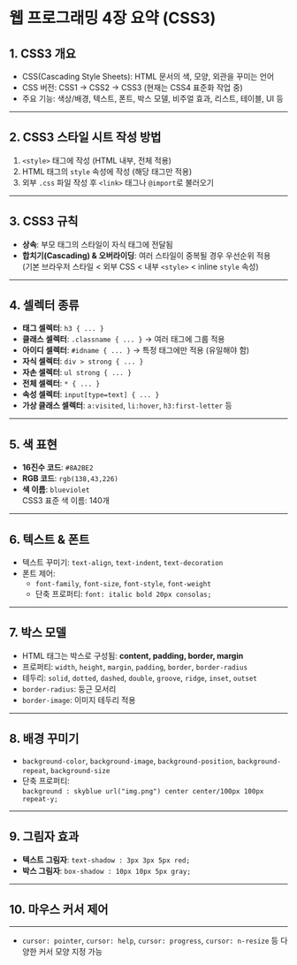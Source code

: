 # 웹 프로그래밍 4장 요약 (CSS3)

## 1. CSS3 개요

* CSS(Cascading Style Sheets): HTML 문서의 색, 모양, 외관을 꾸미는 언어
* CSS 버전: CSS1 → CSS2 → CSS3 (현재는 CSS4 표준화 작업 중)
* 주요 기능: 색상/배경, 텍스트, 폰트, 박스 모델, 비주얼 효과, 리스트, 테이블, UI 등

---

## 2. CSS3 스타일 시트 작성 방법

1. `<style>` 태그에 작성 (HTML 내부, 전체 적용)
2. HTML 태그의 `style` 속성에 작성 (해당 태그만 적용)
3. 외부 `.css` 파일 작성 후 `<link>` 태그나 `@import`로 불러오기

---

## 3. CSS3 규칙

* **상속**: 부모 태그의 스타일이 자식 태그에 전달됨
* **합치기(Cascading) & 오버라이딩**: 여러 스타일이 중복될 경우 우선순위 적용  
  (기본 브라우저 스타일 < 외부 CSS < 내부 `<style>` < inline `style` 속성)

---

## 4. 셀렉터 종류

* **태그 셀렉터**: `h3 { ... }`
* **클래스 셀렉터**: `.classname { ... }` → 여러 태그에 그룹 적용
* **아이디 셀렉터**: `#idname { ... }` → 특정 태그에만 적용 (유일해야 함)
* **자식 셀렉터**: `div > strong { ... }`
* **자손 셀렉터**: `ul strong { ... }`
* **전체 셀렉터**: `* { ... }`
* **속성 셀렉터**: `input[type=text] { ... }`
* **가상 클래스 셀렉터**: `a:visited`, `li:hover`, `h3:first-letter` 등

---

## 5. 색 표현

* **16진수 코드**: `#8A2BE2`
* **RGB 코드**: `rgb(138,43,226)`
* **색 이름**: `blueviolet`  
  CSS3 표준 색 이름: 140개

---

## 6. 텍스트 & 폰트

* 텍스트 꾸미기: `text-align`, `text-indent`, `text-decoration`
* 폰트 제어:
  * `font-family`, `font-size`, `font-style`, `font-weight`
  * 단축 프로퍼티: `font: italic bold 20px consolas;`

---

## 7. 박스 모델

* HTML 태그는 박스로 구성됨: **content, padding, border, margin**
* 프로퍼티: `width`, `height`, `margin`, `padding`, `border`, `border-radius`
* 테두리: `solid`, `dotted`, `dashed`, `double`, `groove`, `ridge`, `inset`, `outset`
* `border-radius`: 둥근 모서리
* `border-image`: 이미지 테두리 적용

---

## 8. 배경 꾸미기

* `background-color`, `background-image`, `background-position`, `background-repeat`, `background-size`
* 단축 프로퍼티:  
  `background : skyblue url("img.png") center center/100px 100px repeat-y;`

---

## 9. 그림자 효과

* **텍스트 그림자**: `text-shadow : 3px 3px 5px red;`
* **박스 그림자**: `box-shadow : 10px 10px 5px gray;`

---

## 10. 마우스 커서 제어
----------------------------------------------------------------------------------------------------------

* `cursor: pointer`, `cursor: help`, `cursor: progress`, `cursor: n-resize` 등 다양한 커서 모양 지정 가능
```
